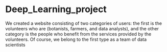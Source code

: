 # Deep_Learning_project


We created a website consisting of two categories of users: the first is the volunteers who are (botanists, farmers, and data analysts), and the other category is the people who benefit from the services provided by the volunteers.
Of course, we belong to the first type as a team of data scientists
